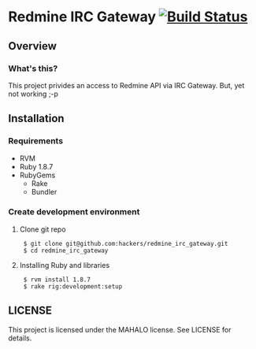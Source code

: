 Redmine IRC Gateway [![Build Status](https://secure.travis-ci.org/hackers/redmine_irc_gateway.png)](http://travis-ci.org/hackers/redmine_irc_gateway)
================================================================================


Overview
-------------------------------------------------------------------------------

### What's this?

This project privides an access to Redmine API via IRC Gateway.
But, yet not working ;-p


Installation
-------------------------------------------------------------------------------

### Requirements

- RVM
- Ruby 1.8.7
- RubyGems
    - Rake
    - Bundler


### Create development environment

1. Clone git repo

        $ git clone git@github.com:hackers/redmine_irc_gateway.git
        $ cd redmine_irc_gateway

2. Installing Ruby and libraries

        $ rvm install 1.8.7
        $ rake rig:development:setup


LICENSE
-------------------------------------------------------------------------------

This project is licensed under the MAHALO license. See LICENSE for details.
